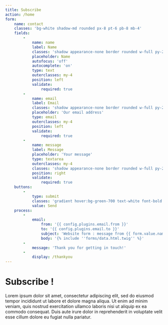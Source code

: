 ```yaml
---
title: Subscribe
action: /home
form:
    name: contact
    classes: 'bg-white shadow-md rounded px-8 pt-6 pb-8 mb-4'
    fields:
        -
            name: name
            label: Name
            classes: 'shadow appearance-none border rounded w-full py-2 px-3 text-gray-700 leading-tight focus:outline-none focus:green-shadow-outline'
            placeholder: Name
            autofocus: 'off'
            autocomplete: 'on'
            type: text
            outerclasses: my-4
            position: left
            validate:
                required: true
        -
            name: email
            label: Email
            classes: 'shadow appearance-none border rounded w-full py-2 px-3 text-gray-700 leading-tight focus:outline-none focus:green-shadow-outline'
            placeholder: 'Our email address'
            type: email
            outerclasses: my-4
            position: left
            validate:
                required: true
        -
            name: message
            label: Message
            placeholder: 'Your message'
            type: textarea
            outerclasses: my-4
            classes: 'shadow appearance-none border rounded w-full py-2 px-3 text-gray-700 leading-tight focus:outline-none focus:green-shadow-outline'
            position: right
            validate:
                required: true
    buttons:
        -
            type: submit
            classes: 'gradient hover:bg-green-700 text-white font-bold py-4 px-4 rounded'
            value: Send
    process:
        -
            email:
                from: '{{ config.plugins.email.from }}'
                to: '{{ config.plugins.email.to }}'
                subject: 'Website form : message from {{ form.value.name|e }}'
                body: '{% include ''forms/data.html.twig'' %}'
        -
            message: 'Thank you for getting in touch!'
        -
            display: /thankyou
---
```


# Subscribe !
Lorem ipsum dolor sit amet, consectetur adipiscing elit, sed do eiusmod tempor incididunt ut labore et dolore magna aliqua. Ut enim ad minim veniam, quis nostrud exercitation ullamco laboris nisi ut aliquip ex ea commodo consequat. Duis aute irure dolor in reprehenderit in voluptate velit esse cillum dolore eu fugiat nulla pariatur.